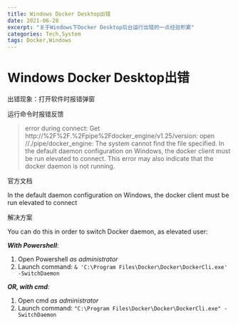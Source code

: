 ```yaml
---
title: Windows Docker Desktop出错
date: 2021-06-28
excerpt: "关于Windows下Docker Desktop后台运行出错的一点经验积累"
categories: Tech,System
tags: Docker,Windows
---
```


# Windows Docker Desktop出错

出错现象：打开软件时报错弹窗

运行命令时报错反馈

> error during connect: Get http://%2F%2F.%2Fpipe%2Fdocker_engine/v1.25/version: open //./pipe/docker_engine: The system cannot find the file
> specified. In the default daemon configuration on Windows, the docker client must be run elevated to connect. This error may also indicate that the docker daemon is not running.

官方文档

In the default daemon configuration on Windows, the docker client must be run elevated to connect

解决方案

You can do this in order to switch Docker daemon, as elevated user:

***With Powershell***:

1. Open Powershell *as administrator*
2. Launch command: `& 'C:\Program Files\Docker\Docker\DockerCli.exe' -SwitchDaemon`

***OR, with cmd***:

1. Open cmd *as administrator*
2. Launch command: `"C:\Program Files\Docker\Docker\DockerCli.exe" -SwitchDaemon`